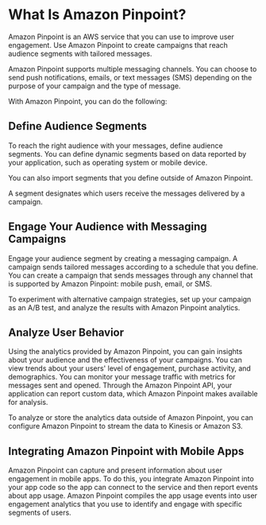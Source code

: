 # What Is Amazon Pinpoint?<a name="welcome"></a>

Amazon Pinpoint is an AWS service that you can use to improve user engagement\. Use Amazon Pinpoint to create campaigns that reach audience segments with tailored messages\. 

Amazon Pinpoint supports multiple messaging channels\. You can choose to send push notifications, emails, or text messages \(SMS\) depending on the purpose of your campaign and the type of message\.

With Amazon Pinpoint, you can do the following:

## Define Audience Segments<a name="welcome-segments"></a>

To reach the right audience with your messages, define audience segments\. You can define dynamic segments based on data reported by your application, such as operating system or mobile device\.

You can also import segments that you define outside of Amazon Pinpoint\.

A segment designates which users receive the messages delivered by a campaign\.

## Engage Your Audience with Messaging Campaigns<a name="welcome-campaigns"></a>

Engage your audience segment by creating a messaging campaign\. A campaign sends tailored messages according to a schedule that you define\. You can create a campaign that sends messages through any channel that is supported by Amazon Pinpoint: mobile push, email, or SMS\.

To experiment with alternative campaign strategies, set up your campaign as an A/B test, and analyze the results with Amazon Pinpoint analytics\.

## Analyze User Behavior<a name="welcome-analyze"></a>

Using the analytics provided by Amazon Pinpoint, you can gain insights about your audience and the effectiveness of your campaigns\. You can view trends about your users' level of engagement, purchase activity, and demographics\. You can monitor your message traffic with metrics for messages sent and opened\. Through the Amazon Pinpoint API, your application can report custom data, which Amazon Pinpoint makes available for analysis\.

To analyze or store the analytics data outside of Amazon Pinpoint, you can configure Amazon Pinpoint to stream the data to Kinesis or Amazon S3\.

## Integrating Amazon Pinpoint with Mobile Apps<a name="incorporating-dartboard"></a>

Amazon Pinpoint can capture and present information about user engagement in mobile apps\. To do this, you integrate Amazon Pinpoint into your app code so the app can connect to the service and then report events about app usage\. Amazon Pinpoint compiles the app usage events into user engagement analytics that you use to identify and engage with specific segments of users\.